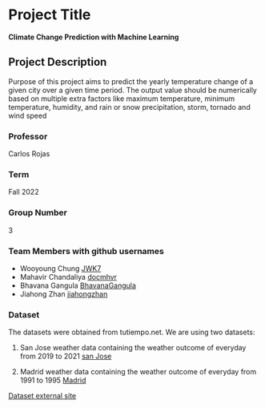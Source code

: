 # Project Title

**Climate Change Prediction with Machine Learning**

## Project Description

Purpose of this project aims to predict the yearly temperature change of a given city over a given time period. The output value should be numerically based on multiple extra factors like maximum temperature, minimum temperature, humidity, and rain or snow precipitation, storm, tornado and wind speed

### Professor
Carlos Rojas
### Term
Fall 2022
### Group Number
3
### Team Members with github usernames
* Wooyoung Chung     [JWK7](https://github.com/JWK7)
* Mahavir Chandaliya [docmhvr](https://github.com/docmhvr)
* Bhavana Gangula    [BhavanaGangula](https://github.com/BhavanaGangula)
* Jiahong Zhan       [jiahongzhan](https://github.com/Jiahongzhan)

### Dataset

The datasets were obtained from tutiempo.net. We are using two datasets:
1) San Jose weather data containing the weather outcome of everyday from 2019 to 2021
[san Jose](https://en.tutiempo.net/climate/ws-724945.html)

2) Madrid weather data containing the weather outcome of everyday from 1991 to 1995
[Madrid](https://en.tutiempo.net/climate/download/info/)

[Dataset external site](https://en.tutiempo.net/climate)







